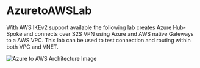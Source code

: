 # AzuretoAWSLab
With AWS IKEv2 support available the following lab creates Azure Hub-Spoke and connects over S2S VPN using Azure and AWS native Gateways to a AWS VPC. This lab can be used to test connection and routing within both VPC and VNET.

![Azure to AWS Architecture Image](https://github.com/swiftsolves-msft/AzuretoAWSLab/blob/master/images/Azure2AWS.png "Azure to AWS Architecture Image")
